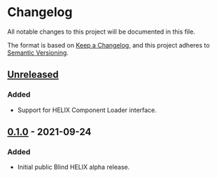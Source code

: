 # Changelog
All notable changes to this project will be documented in this file.

The format is based on [Keep a Changelog](https://keepachangelog.com/en/1.0.0/),
and this project adheres to [Semantic Versioning](https://semver.org/spec/v2.0.0.html).

## [Unreleased]
### Added
- Support for HELIX Component Loader interface.

## [0.1.0] - 2021-09-24
### Added
- Initial public Blind HELIX alpha release.

[Unreleased]: https://github.com/helix-datasets/helix/compare/v0.1.0...HEAD
[0.1.0]: https://github.com/helix-datasets/blind-helix/releases/tag/v0.1.0
